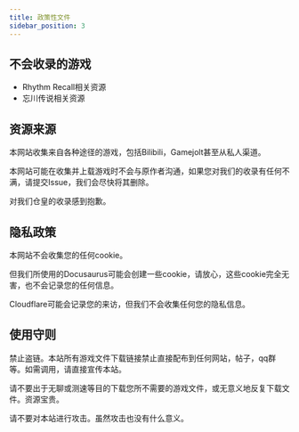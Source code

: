 ```yaml
---
title: 政策性文件
sidebar_position: 3
---
```


## 不会收录的游戏

- Rhythm Recall相关资源
- 忘川传说相关资源

## 资源来源

本网站收集来自各种途径的游戏，包括Bilibili，Gamejolt甚至从私人渠道。

本网站可能在收集并上载游戏时不会与原作者沟通，如果您对我们的收录有任何不满，请提交Issue，我们会尽快将其删除。

对我们仓皇的收录感到抱歉。

## 隐私政策

本网站不会收集您的任何cookie。

但我们所使用的Docusaurus可能会创建一些cookie，请放心，这些cookie完全无害，也不会记录您的任何信息。

Cloudflare可能会记录您的来访，但我们不会收集任何您的隐私信息。

## 使用守则

禁止盗链。本站所有游戏文件下载链接禁止直接配布到任何网站，帖子，qq群等。如需调用，请直接宣传本站。

请不要出于无聊或测速等目的下载您所不需要的游戏文件，或无意义地反复下载文件。资源宝贵。

请不要对本站进行攻击。虽然攻击也没有什么意义。
